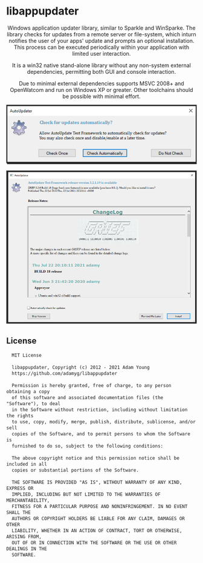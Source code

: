 # libappupdater

<p align="center">Windows application updater library, similar to Sparkle and WinSparke. The library checks for updates from a remote server or file-system, which inturn notifies the user of your apps' update and prompts an optional installation. This process can be executed periodically within your application with limited user interaction.</p>

<p align="center">It is a win32 native stand-alone library without any non-system external dependencies, permitting both GUI and console interaction.<p>
<p align="center">Due to minimal external dependencies supports MSVC 2008+ and OpenWatcom and run on Windows XP or greater.
Other toolchains should be possible with minimal effort.</p>

![Prompt Dialog](art/Prompt_Example.png)

![Install Dialog](art/Install_Example.png)

## License

      MIT License

      libappupdater, Copyright (c) 2012 - 2021 Adam Young
      https://github.com/adamyg/libappupdater

      Permission is hereby granted, free of charge, to any person obtaining a copy
      of this software and associated documentation files (the "Software"), to deal
      in the Software without restriction, including without limitation the rights
      to use, copy, modify, merge, publish, distribute, sublicense, and/or sell
      copies of the Software, and to permit persons to whom the Software is
      furnished to do so, subject to the following conditions:

      The above copyright notice and this permission notice shall be included in all
      copies or substantial portions of the Software.

      THE SOFTWARE IS PROVIDED "AS IS", WITHOUT WARRANTY OF ANY KIND, EXPRESS OR
      IMPLIED, INCLUDING BUT NOT LIMITED TO THE WARRANTIES OF MERCHANTABILITY,
      FITNESS FOR A PARTICULAR PURPOSE AND NONINFRINGEMENT. IN NO EVENT SHALL THE
      AUTHORS OR COPYRIGHT HOLDERS BE LIABLE FOR ANY CLAIM, DAMAGES OR OTHER
      LIABILITY, WHETHER IN AN ACTION OF CONTRACT, TORT OR OTHERWISE, ARISING FROM,
      OUT OF OR IN CONNECTION WITH THE SOFTWARE OR THE USE OR OTHER DEALINGS IN THE
      SOFTWARE.
